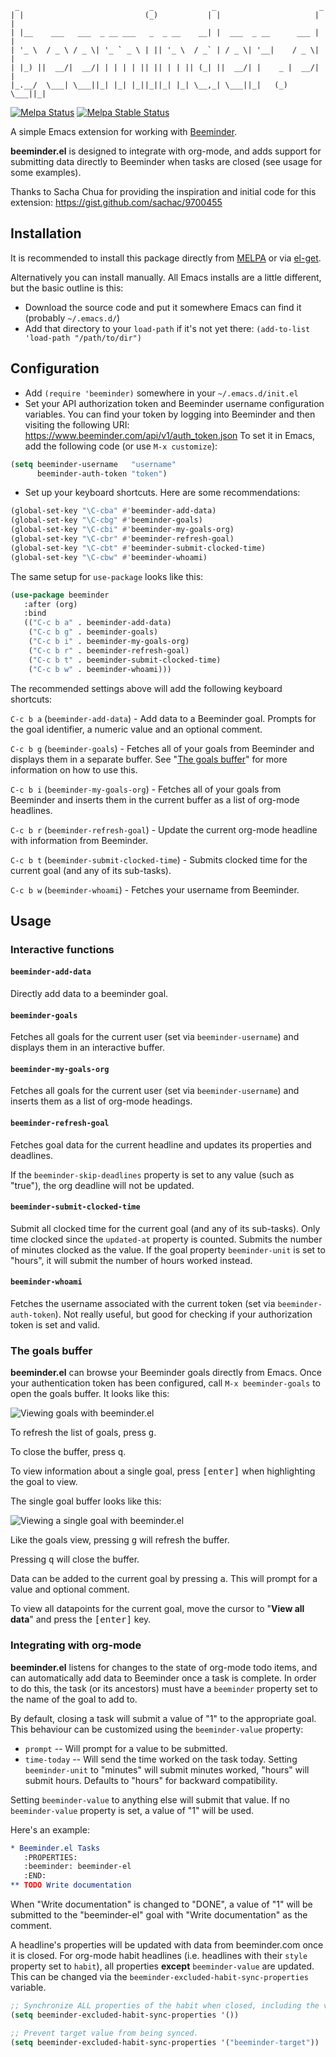 ```
 _                             _             _                       _ 
| |                           (_)           | |                     | |
| |__    ___   ___  _ __ ___   _  _ __    __| |  ___  _ __      ___ | |
| '_ \  / _ \ / _ \| '_ ` _ \ | || '_ \  / _` | / _ \| '__|    / _ \| |
| |_) ||  __/|  __/| | | | | || || | | || (_| ||  __/| |    _ |  __/| |
|_.__/  \___| \___||_| |_| |_||_||_| |_| \__,_| \___||_|   (_) \___||_|
```

[![Melpa Status](https://melpa.org/packages/beeminder-badge.svg)](http://melpa.org/#/beeminder)
[![Melpa Stable Status](https://stable.melpa.org/packages/beeminder-badge.svg)](http://stable.melpa.org/#/beeminder)


A simple Emacs extension for working with [Beeminder](https://www.beeminder.com).

**beeminder.el** is designed to integrate with org-mode, and adds support for
submitting data directly to Beeminder when tasks are closed (see usage for some
examples).

Thanks to Sacha Chua for providing the inspiration and initial code for
this extension: <https://gist.github.com/sachac/9700455>


## Installation

It is recommended to install this package directly from
[MELPA](http://melpa.org/) or via
[el-get](http://www.emacswiki.org/emacs/el-get).

Alternatively you can install manually.  All Emacs installs are a little
different, but the basic outline is this:

  - Download the source code and put it somewhere Emacs can find it
    (probably `~/.emacs.d/`)
  - Add that directory to your `load-path` if it's not yet there:
    `(add-to-list 'load-path "/path/to/dir")`


## Configuration

  - Add `(require 'beeminder)` somewhere in your `~/.emacs.d/init.el`
  - Set your API authorization token and Beeminder username configuration
    variables.  You can find your token by logging into Beeminder and then
    visiting the following URI: <https://www.beeminder.com/api/v1/auth_token.json>
    To set it in Emacs, add the following code (or use `M-x customize`):

```lisp
(setq beeminder-username   "username"
      beeminder-auth-token "token")
```

  - Set up your keyboard shortcuts.  Here are some recommendations:

```lisp
(global-set-key "\C-cba" #'beeminder-add-data)
(global-set-key "\C-cbg" #'beeminder-goals)
(global-set-key "\C-cbi" #'beeminder-my-goals-org)
(global-set-key "\C-cbr" #'beeminder-refresh-goal)
(global-set-key "\C-cbt" #'beeminder-submit-clocked-time)
(global-set-key "\C-cbw" #'beeminder-whoami)
```

The same setup for `use-package` looks like this:

```lisp
(use-package beeminder
   :after (org)
   :bind
   (("C-c b a" . beeminder-add-data)
    ("C-c b g" . beeminder-goals)
    ("C-c b i" . beeminder-my-goals-org)
    ("C-c b r" . beeminder-refresh-goal)
    ("C-c b t" . beeminder-submit-clocked-time)
    ("C-c b w" . beeminder-whoami)))
```

The recommended settings above will add the following keyboard shortcuts:

`C-c b a` (`beeminder-add-data`) - Add data to a Beeminder goal.  Prompts for the
goal identifier, a numeric value and an optional comment.

`C-c b g` (`beeminder-goals`) - Fetches all of your goals from Beeminder and
displays them in a separate buffer. See "[The goals buffer](#the-goals-buffer)"
for more information on how to use this.

`C-c b i` (`beeminder-my-goals-org`) - Fetches all of your goals from Beeminder
and inserts them in the current buffer as a list of org-mode headlines.

`C-c b r` (`beeminder-refresh-goal`) - Update the current org-mode headline with
information from Beeminder.

`C-c b t` (`beeminder-submit-clocked-time`) - Submits clocked time for the
current goal (and any of its sub-tasks).

`C-c b w` (`beeminder-whoami`) - Fetches your username from Beeminder.

## Usage

### Interactive functions

#### `beeminder-add-data`

Directly add data to a beeminder goal.

#### `beeminder-goals`

Fetches all goals for the current user (set via `beeminder-username`) and
displays them in an interactive buffer.

#### `beeminder-my-goals-org`

Fetches all goals for the current user (set via `beeminder-username`) and
inserts them as a list of org-mode headings.

#### `beeminder-refresh-goal`

Fetches goal data for the current headline and updates its properties and
deadlines.

If the `beeminder-skip-deadlines` property is set to any value (such as "true"),
the org deadline will not be updated.

#### `beeminder-submit-clocked-time`

Submit all clocked time for the current goal (and any of its sub-tasks).  Only
time clocked since the `updated-at` property is counted.  Submits the number of
minutes clocked as the value.  If the goal property `beeminder-unit` is set to
"hours", it will submit the number of hours worked instead.

#### `beeminder-whoami`

Fetches the username associated with the current token (set via
`beeminder-auth-token`).  Not really useful, but good for checking if your
authorization token is set and valid.

### The goals buffer

**beeminder.el** can browse your Beeminder goals directly from Emacs. Once your
authentication token has been configured, call `M-x beeminder-goals` to open the
goals buffer. It looks like this:

![Viewing goals with
beeminder.el](https://www.philnewton.net/assets/images/code/beeminder-el-all-goals.png)

To refresh the list of goals, press <kbd>g</kbd>.

To close the buffer, press <kbd>q</kbd>.

To view information about a single goal, press <kbd>[enter]</kbd> when highlighting the
goal to view. 

The single goal buffer looks like this:

![Viewing a single goal with
beeminder.el](https://www.philnewton.net/assets/images/code/beeminder-el-single-goal.png)

Like the goals view, pressing <kbd>g</kbd> will refresh the buffer. 

Pressing <kbd>q</kbd> will close the buffer.

Data can be added to the current goal by pressing <kbd>a</kbd>. This will prompt
for a value and optional comment.

To view all datapoints for the current goal, move the cursor to "__View all
data__" and press the <kbd>[enter]</kbd> key.


### Integrating with org-mode

**beeminder.el** listens for changes to the state of org-mode todo items, and
can automatically add data to Beeminder once a task is complete.  In order to do
this, the task (or its ancestors) must have a `beeminder` property set to the
name of the goal to add to.

By default, closing a task will submit a value of "1" to the appropriate goal.
This behaviour can be customized using the `beeminder-value` property:

  - `prompt` -- Will prompt for a value to be submitted.
  - `time-today` -- Will send the time worked on the task today.
    Setting `beeminder-unit` to "minutes" will submit minutes worked, "hours"
    will submit hours.  Defaults to "hours" for backward compatibility.

Setting `beeminder-value` to anything else will submit that value.  If no
`beeminder-value` property is set, a value of "1" will be used.

Here's an example:

```org
* Beeminder.el Tasks
   :PROPERTIES:
   :beeminder: beeminder-el
   :END:
** TODO Write documentation
```

When "Write documentation" is changed to "DONE", a value of "1" will be submitted to the
"beeminder-el" goal with "Write documentation" as the comment.

A headline's properties will be updated with data from beeminder.com once it is
closed. For org-mode habit headlines (i.e. headlines with their `style` property
set to `habit`), all properties **except** `beeminder-value` are updated. This
can be changed via the `beeminder-excluded-habit-sync-properties` variable.

```lisp
;; Synchronize ALL properties of the habit when closed, including the value.
(setq beeminder-excluded-habit-sync-properties '())

;; Prevent target value from being synced.
(setq beeminder-excluded-habit-sync-properties '("beeminder-target"))
```
